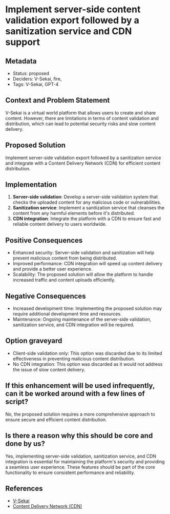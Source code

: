 # Implement server-side content validation export followed by a sanitization service and CDN support

## Metadata

- Status: proposed
- Deciders: V-Sekai, fire,
- Tags: V-Sekai, GPT-4

## Context and Problem Statement

V-Sekai is a virtual world platform that allows users to create and share content. However, there are limitations in terms of content validation and distribution, which can lead to potential security risks and slow content delivery.

## Proposed Solution

Implement server-side validation export followed by a sanitization service and integrate with a Content Delivery Network (CDN) for efficient content distribution.

## Implementation

1. **Server-side validation**: Develop a server-side validation system that checks the uploaded content for any malicious code or vulnerabilities.
2. **Sanitization service**: Implement a sanitization service that cleanses the content from any harmful elements before it's distributed.
3. **CDN integration**: Integrate the platform with a CDN to ensure fast and reliable content delivery to users worldwide.

## Positive Consequences

- Enhanced security: Server-side validation and sanitization will help prevent malicious content from being distributed.
- Improved performance: CDN integration will speed up content delivery and provide a better user experience.
- Scalability: The proposed solution will allow the platform to handle increased traffic and content uploads efficiently.

## Negative Consequences

- Increased development time: Implementing the proposed solution may require additional development time and resources.
- Maintenance: Ongoing maintenance of the server-side validation, sanitization service, and CDN integration will be required.

## Option graveyard

- Client-side validation only: This option was discarded due to its limited effectiveness in preventing malicious content distribution.
- No CDN integration: This option was discarded as it would not address the issue of slow content delivery.

## If this enhancement will be used infrequently, can it be worked around with a few lines of script?

No, the proposed solution requires a more comprehensive approach to ensure secure and efficient content distribution.

## Is there a reason why this should be core and done by us?

Yes, implementing server-side validation, sanitization service, and CDN integration is essential for maintaining the platform's security and providing a seamless user experience. These features should be part of the core functionality to ensure consistent performance and reliability.

## References

- [V-Sekai](https://v-sekai.org/)
- [Content Delivery Network (CDN)](https://en.wikipedia.org/wiki/Content_delivery_network)